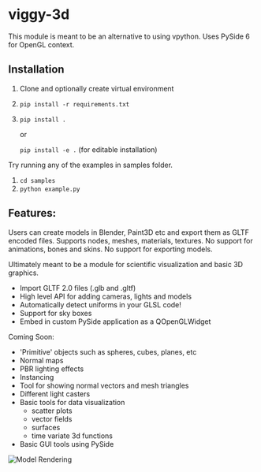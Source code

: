 # viggy-3d

This module is meant to be an alternative to using vpython.
Uses PySide 6 for OpenGL context.

## Installation

1. Clone and optionally create virtual environment

2. `pip install -r requirements.txt`

3. `pip install .`

   or

   `pip install -e .` (for editable installation)

Try running any of the examples in samples folder.

1. `cd samples`
2. `python example.py`

## Features:

Users can create models in Blender, Paint3D etc and export them as GLTF encoded files.
Supports nodes, meshes, materials, textures.
No support for animations, bones and skins.
No support for exporting models.

Ultimately meant to be a module for scientific visualization and basic 3D graphics.

 - Import GLTF 2.0 files (.glb and .gltf)
 - High level API for adding cameras, lights and models
 - Automatically detect uniforms in your GLSL code! 
 - Support for sky boxes
 - Embed in custom PySide application as a QOpenGLWidget

Coming Soon:

 - 'Primitive' objects such as spheres, cubes, planes, etc
 - Normal maps
 - PBR lighting effects
 - Instancing
 - Tool for showing normal vectors and mesh triangles
 - Different light casters
 - Basic tools for data visualization
    - scatter plots
    - vector fields
    - surfaces
    - time variate 3d functions
 - Basic GUI tools using PySide

![Model Rendering](https://github.com/vigneshpai2003/viggy-3d/blob/main/screenshots/model_rendering.png?raw=True)
